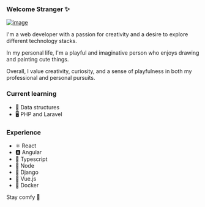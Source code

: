 ### Welcome Stranger ✨
[![image](https://github.com/user-attachments/assets/35ab423e-261c-4253-84b2-daabc0c887c6)
](https://x.com/annerArt)

I'm a web developer with a passion for creativity and a desire to explore different technology stacks.

In my personal life, I'm a playful and imaginative person who enjoys drawing and painting cute things.

Overall, I value creativity, curiosity, and a sense of playfulness in both my professional and personal pursuits.


### **Current learning**

- 🔭 Data structures
- 🖥️ PHP and Laravel

### **Experience**

- ⚛️ React
- 🅰️ Angular
- 🔷 Typescript
- 💚 Node
- 🐍 Django
- 🍃 Vue.js
- 🐋 Docker

Stay comfy 🌺
